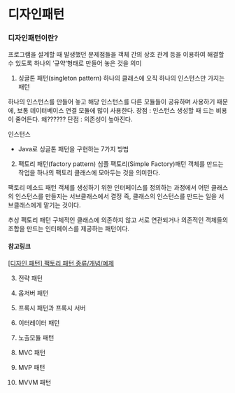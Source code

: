# 디자인패턴

### 디자인패턴이란?
프로그램을 설계할 때 발생했던 문제점들을 객체 간의 상호 관계 등을 이용하여 해결할 수 있도록 하나의
’규약‘형태로 만들어 놓은 것을 의미

1. 싱글톤 패턴(singleton pattern)
   하나의 클래스에 오직 하나의 인스턴스만 가지는 패턴

하나의 인스턴스를 만들어 놓고 해당 인스턴스를 다른 모듈들이 공유하며 사용하기 때문에, 보통 데이터베이스 연결 모듈에 많이 사용한다.
장점 : 인스턴스 생성할 때 드는 비용이 줄어든다. 왜??????
단점 : 의존성이 높아진다.

인스턴스


* Java로 싱글톤 패턴을 구현하는 7가지 방법



2. 팩토리 패턴(factory pattern)
심플 팩토리(Simple Factory)패턴
객체를 만드는 작업을 하나의 팩토리 클래스에 모아두는 것을 의미한다.

팩토리 메소드 패턴
객체를 생성하기 위한 인터페이스를 정의하는 과정에서
어떤 클래스의 인스턴스를 만들지는 서브클래스에서 결정
즉, 클래스의 인스턴스를 만드는 일을 서브클래스에게 맡기는 것이다.

추상 팩토리 패턴
구체적인 클래스에 의존하지 않고 서로 연관되거나 의존적인 객체들의 조합을 만드는 인터페이스를 제공하는 패턴이다.

#### 참고링크
[[디자인 패턴] 팩토리 패턴 종류/개념/예제](https://cjw-awdsd.tistory.com/54)

3. 전략 패턴

4. 옵저버 패턴

5. 프록시 패턴과 프록시 서버

6. 이터레이터 패턴

7. 노출모듈 패턴

8.  MVC 패턴

9. MVP 패턴

10. MVVM 패턴